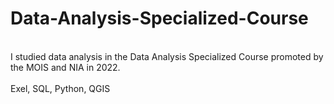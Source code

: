 # Data-Analysis-Specialized-Course<br>
<br>
I studied data analysis in the Data Analysis Specialized Course promoted by the MOIS and NIA in 2022.<br>
<br>
Exel, SQL, Python, QGIS
